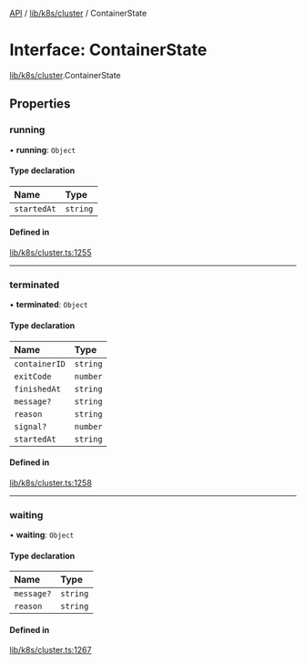 [API](../API.md) / [lib/k8s/cluster](../modules/lib_k8s_cluster.md) / ContainerState

# Interface: ContainerState

[lib/k8s/cluster](../modules/lib_k8s_cluster.md).ContainerState

## Properties

### running

• **running**: `Object`

#### Type declaration

| Name | Type |
| :------ | :------ |
| `startedAt` | `string` |

#### Defined in

[lib/k8s/cluster.ts:1255](https://github.com/headlamp-k8s/headlamp/blob/072d2509b/frontend/src/lib/k8s/cluster.ts#L1255)

___

### terminated

• **terminated**: `Object`

#### Type declaration

| Name | Type |
| :------ | :------ |
| `containerID` | `string` |
| `exitCode` | `number` |
| `finishedAt` | `string` |
| `message?` | `string` |
| `reason` | `string` |
| `signal?` | `number` |
| `startedAt` | `string` |

#### Defined in

[lib/k8s/cluster.ts:1258](https://github.com/headlamp-k8s/headlamp/blob/072d2509b/frontend/src/lib/k8s/cluster.ts#L1258)

___

### waiting

• **waiting**: `Object`

#### Type declaration

| Name | Type |
| :------ | :------ |
| `message?` | `string` |
| `reason` | `string` |

#### Defined in

[lib/k8s/cluster.ts:1267](https://github.com/headlamp-k8s/headlamp/blob/072d2509b/frontend/src/lib/k8s/cluster.ts#L1267)
